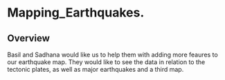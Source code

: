 # Mapping_Earthquakes.

## Overview
Basil and Sadhana would like us to help them with adding more feaures to our earthquake map. They would like to see the data in relation to the tectonic plates, as well as major earthquakes and a third map.
